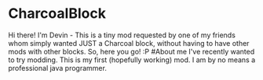 # CharcoalBlock
Hi there! I'm Devin -
This is a tiny mod requested by one of my friends whom simply wanted JUST a Charcoal block, without having to have other mods with other blocks. So, here you go! :P
#About me
I've recently wanted to try modding. This is my first (hopefully working) mod. I am by no means a professional java programmer. 

